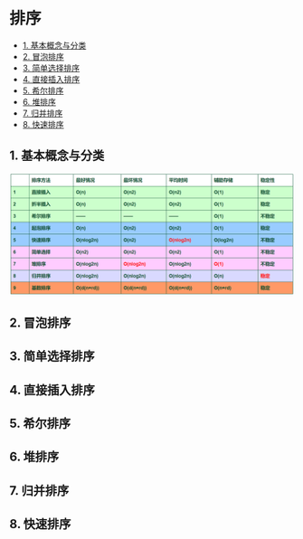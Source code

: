 <!--
 * @Version: 0.1
 * @Autor: zmf96
 * @Email: zmf96@qq.com
 * @Date: 2020-12-10 14:16:12
 * @LastEditors: zmf96
 * @LastEditTime: 2020-12-10 14:29:17
 * @FilePath: \My_Data_Structure_Note\docs\排序.md
 * @Description: 
-->

# 排序
<!-- TOC -->

- [1. 基本概念与分类](#1-基本概念与分类)
- [2. 冒泡排序](#2-冒泡排序)
- [3. 简单选择排序](#3-简单选择排序)
- [4. 直接插入排序](#4-直接插入排序)
- [5. 希尔排序](#5-希尔排序)
- [6. 堆排序](#6-堆排序)
- [7. 归并排序](#7-归并排序)
- [8. 快速排序](#8-快速排序)

<!-- /TOC -->

## 1. 基本概念与分类

![时间复杂度](排序_images/排序_2020-12-10-14-28-02.png)

## 2. 冒泡排序

## 3. 简单选择排序

## 4. 直接插入排序

## 5. 希尔排序

## 6. 堆排序

## 7. 归并排序

## 8. 快速排序
